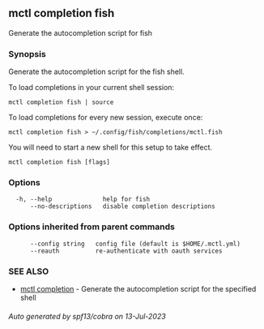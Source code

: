 ## mctl completion fish

Generate the autocompletion script for fish

### Synopsis

Generate the autocompletion script for the fish shell.

To load completions in your current shell session:

	mctl completion fish | source

To load completions for every new session, execute once:

	mctl completion fish > ~/.config/fish/completions/mctl.fish

You will need to start a new shell for this setup to take effect.


```
mctl completion fish [flags]
```

### Options

```
  -h, --help              help for fish
      --no-descriptions   disable completion descriptions
```

### Options inherited from parent commands

```
      --config string   config file (default is $HOME/.mctl.yml)
      --reauth          re-authenticate with oauth services
```

### SEE ALSO

* [mctl completion](mctl_completion.md)	 - Generate the autocompletion script for the specified shell

###### Auto generated by spf13/cobra on 13-Jul-2023
